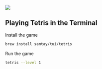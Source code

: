[![](https://badgen.net/badge/Open%20with/Runme/5B3ADF?icon=https://runme.dev/img/logo.svg)](https://runme.dev/api/runme?repository=https%3A%2F%2Fgithub.com%2Fduvanmonsa%2Frunme-games.git&fileToOpen=README.md)

## Playing Tetris in the Terminal

Install the game

```sh
brew install samtay/tui/tetris
```

Run the game

```sh { background=true }
tetris --level 1
```
